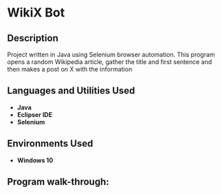 <h1>WikiX Bot</h1>

<h2>Description</h2>
Project written in Java using Selenium browser automation. This program opens a random Wikipedia article, gather the title and first sentence and then makes a post on X with the information
<br />


<h2>Languages and Utilities Used</h2>

- <b>Java</b> 
- <b>Eclipser IDE</b>
- <b>Selenium</b>

<h2>Environments Used </h2>

- <b>Windows 10</b>

<h2>Program walk-through:</h2>

<!--
 ```diff
- text in red
+ text in green
! text in orange
# text in gray
@@ text in purple (and bold)@@
```
--!>
